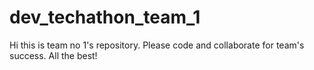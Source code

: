 # dev_techathon_team_1
Hi this is team no 1's repository. Please code and collaborate for team's success. All the best!
